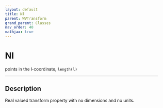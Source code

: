 ```yaml
---
layout: default
title: Nl
parent: WVTransform
grand_parent: Classes
nav_order: 40
mathjax: true
---
```


#  Nl

points in the l-coordinate, `length(l)`


---

## Description
Real valued transform property with no dimensions and no units.

